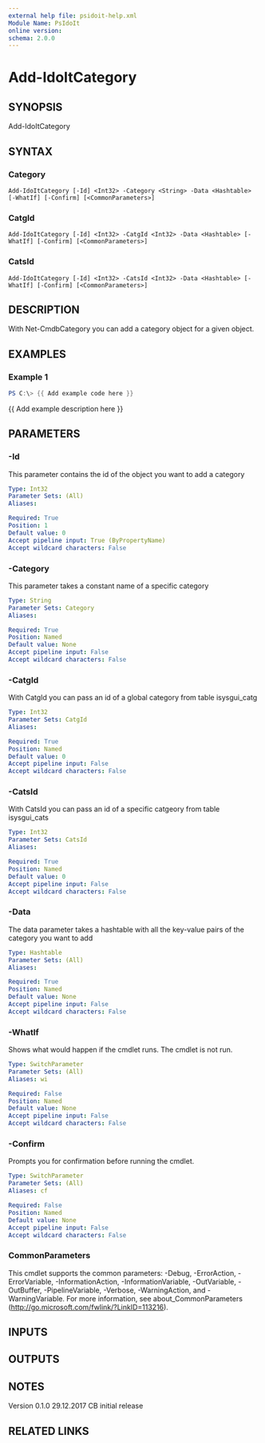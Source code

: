 ```yaml
---
external help file: psidoit-help.xml
Module Name: PsIdoIt
online version:
schema: 2.0.0
---
```


# Add-IdoItCategory

## SYNOPSIS
Add-IdoItCategory

## SYNTAX

### Category
```
Add-IdoItCategory [-Id] <Int32> -Category <String> -Data <Hashtable> [-WhatIf] [-Confirm] [<CommonParameters>]
```

### CatgId
```
Add-IdoItCategory [-Id] <Int32> -CatgId <Int32> -Data <Hashtable> [-WhatIf] [-Confirm] [<CommonParameters>]
```

### CatsId
```
Add-IdoItCategory [-Id] <Int32> -CatsId <Int32> -Data <Hashtable> [-WhatIf] [-Confirm] [<CommonParameters>]
```

## DESCRIPTION
With Net-CmdbCategory you can add a category object for a given object.

## EXAMPLES

### Example 1
```powershell
PS C:\> {{ Add example code here }}
```

{{ Add example description here }}

## PARAMETERS

### -Id
This parameter contains the id of the object you want to add a category

```yaml
Type: Int32
Parameter Sets: (All)
Aliases:

Required: True
Position: 1
Default value: 0
Accept pipeline input: True (ByPropertyName)
Accept wildcard characters: False
```

### -Category
This parameter takes a constant name of a specific category

```yaml
Type: String
Parameter Sets: Category
Aliases:

Required: True
Position: Named
Default value: None
Accept pipeline input: False
Accept wildcard characters: False
```

### -CatgId
With CatgId you can pass an id of a global category from table isysgui_catg

```yaml
Type: Int32
Parameter Sets: CatgId
Aliases:

Required: True
Position: Named
Default value: 0
Accept pipeline input: False
Accept wildcard characters: False
```

### -CatsId
With CatsId you can pass an id of a specific catgeory from table isysgui_cats

```yaml
Type: Int32
Parameter Sets: CatsId
Aliases:

Required: True
Position: Named
Default value: 0
Accept pipeline input: False
Accept wildcard characters: False
```

### -Data
The data parameter takes a hashtable with all the key-value pairs of the category you want to add

```yaml
Type: Hashtable
Parameter Sets: (All)
Aliases:

Required: True
Position: Named
Default value: None
Accept pipeline input: False
Accept wildcard characters: False
```

### -WhatIf
Shows what would happen if the cmdlet runs.
The cmdlet is not run.

```yaml
Type: SwitchParameter
Parameter Sets: (All)
Aliases: wi

Required: False
Position: Named
Default value: None
Accept pipeline input: False
Accept wildcard characters: False
```

### -Confirm
Prompts you for confirmation before running the cmdlet.

```yaml
Type: SwitchParameter
Parameter Sets: (All)
Aliases: cf

Required: False
Position: Named
Default value: None
Accept pipeline input: False
Accept wildcard characters: False
```

### CommonParameters
This cmdlet supports the common parameters: -Debug, -ErrorAction, -ErrorVariable, -InformationAction, -InformationVariable, -OutVariable, -OutBuffer, -PipelineVariable, -Verbose, -WarningAction, and -WarningVariable.
For more information, see about_CommonParameters (http://go.microsoft.com/fwlink/?LinkID=113216).

## INPUTS

## OUTPUTS

## NOTES
Version
0.1.0     29.12.2017  CB  initial release

## RELATED LINKS
